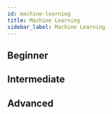 ```yaml
---
id: machine-learning
title: Machine Learning
sidebar_label: Machine Learning
---
```


## Beginner

## Intermediate

## Advanced
